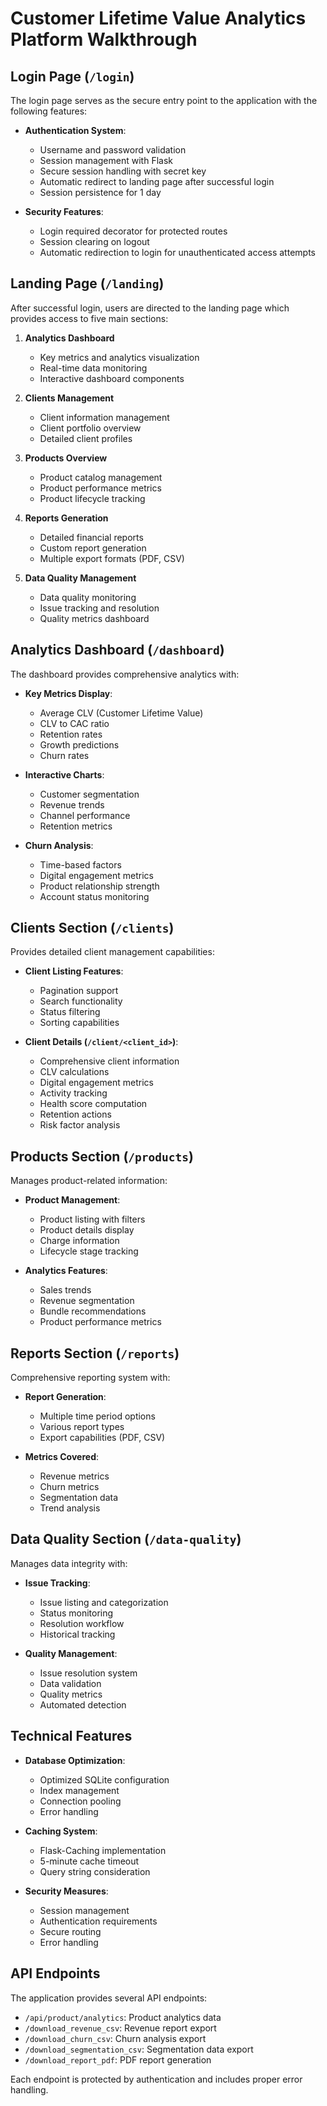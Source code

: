 # Customer Lifetime Value Analytics Platform Walkthrough

## Login Page (`/login`)

The login page serves as the secure entry point to the application with the following features:

- **Authentication System**:
  - Username and password validation
  - Session management with Flask
  - Secure session handling with secret key
  - Automatic redirect to landing page after successful login
  - Session persistence for 1 day

- **Security Features**:
  - Login required decorator for protected routes
  - Session clearing on logout
  - Automatic redirection to login for unauthenticated access attempts

## Landing Page (`/landing`)

After successful login, users are directed to the landing page which provides access to five main sections:

1. **Analytics Dashboard**
   - Key metrics and analytics visualization
   - Real-time data monitoring
   - Interactive dashboard components

2. **Clients Management**
   - Client information management
   - Client portfolio overview
   - Detailed client profiles

3. **Products Overview**
   - Product catalog management
   - Product performance metrics
   - Product lifecycle tracking

4. **Reports Generation**
   - Detailed financial reports
   - Custom report generation
   - Multiple export formats (PDF, CSV)

5. **Data Quality Management**
   - Data quality monitoring
   - Issue tracking and resolution
   - Quality metrics dashboard

## Analytics Dashboard (`/dashboard`)

The dashboard provides comprehensive analytics with:

- **Key Metrics Display**:
  - Average CLV (Customer Lifetime Value)
  - CLV to CAC ratio
  - Retention rates
  - Growth predictions
  - Churn rates

- **Interactive Charts**:
  - Customer segmentation
  - Revenue trends
  - Channel performance
  - Retention metrics

- **Churn Analysis**:
  - Time-based factors
  - Digital engagement metrics
  - Product relationship strength
  - Account status monitoring

## Clients Section (`/clients`)

Provides detailed client management capabilities:

- **Client Listing Features**:
  - Pagination support
  - Search functionality
  - Status filtering
  - Sorting capabilities

- **Client Details (`/client/<client_id>`)**:
  - Comprehensive client information
  - CLV calculations
  - Digital engagement metrics
  - Activity tracking
  - Health score computation
  - Retention actions
  - Risk factor analysis

## Products Section (`/products`)

Manages product-related information:

- **Product Management**:
  - Product listing with filters
  - Product details display
  - Charge information
  - Lifecycle stage tracking

- **Analytics Features**:
  - Sales trends
  - Revenue segmentation
  - Bundle recommendations
  - Product performance metrics

## Reports Section (`/reports`)

Comprehensive reporting system with:

- **Report Generation**:
  - Multiple time period options
  - Various report types
  - Export capabilities (PDF, CSV)

- **Metrics Covered**:
  - Revenue metrics
  - Churn metrics
  - Segmentation data
  - Trend analysis

## Data Quality Section (`/data-quality`)

Manages data integrity with:

- **Issue Tracking**:
  - Issue listing and categorization
  - Status monitoring
  - Resolution workflow
  - Historical tracking

- **Quality Management**:
  - Issue resolution system
  - Data validation
  - Quality metrics
  - Automated detection

## Technical Features

- **Database Optimization**:
  - Optimized SQLite configuration
  - Index management
  - Connection pooling
  - Error handling

- **Caching System**:
  - Flask-Caching implementation
  - 5-minute cache timeout
  - Query string consideration

- **Security Measures**:
  - Session management
  - Authentication requirements
  - Secure routing
  - Error handling

## API Endpoints

The application provides several API endpoints:

- `/api/product/analytics`: Product analytics data
- `/download_revenue_csv`: Revenue report export
- `/download_churn_csv`: Churn analysis export
- `/download_segmentation_csv`: Segmentation data export
- `/download_report_pdf`: PDF report generation

Each endpoint is protected by authentication and includes proper error handling.
